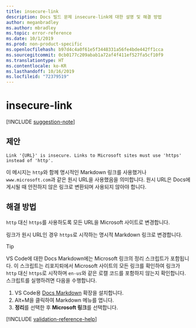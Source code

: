 ```yaml
---
title: insecure-link
description: Docs 빌드 문제 insecure-link에 대한 설명 및 해결 방법
author: meganbradley
ms.author: mbradley
ms.topic: error-reference
ms.date: 10/1/2019
ms.prod: non-product-specific
ms.openlocfilehash: b97d4c4a0f61e5f3448331a56fe4bde442ff1cca
ms.sourcegitcommit: 0cb0177c209abab1a72af4f411ef527fa5cf10f9
ms.translationtype: HT
ms.contentlocale: ko-KR
ms.lasthandoff: 10/16/2019
ms.locfileid: "72379519"
---
```

# <a name="insecure-link"></a>insecure-link

[!INCLUDE [suggestion-note](includes/suggestion-note.md)]

## <a name="suggestion"></a>제안

`Link '{URL}' is insecure. Links to Microsoft sites must use 'https' instead of 'http'.`

이 메시지는 `http`와 함께 명시적인 Markdown 링크를 사용했거나 `www.microsoft.com`과 같은 원시 URL을 사용했음을 의미합니다. 원시 URL은 Docs에 게시될 때 안전하지 않은 링크로 변환되며 사용되지 않아야 합니다.

## <a name="resolution"></a>해결 방법

`http` 대신 `https`를 사용하도록 모든 URL을 Microsoft 사이트로 변경합니다.

링크가 원시 URL인 경우 `https`로 시작하는 명시적 Markdown 링크로 변경합니다.

> [!TIP]
> VS Code에 대한 Docs Markdown에는 Microsoft 링크의 정리 스크립트가 포함됩니다. 이 스크립트는 리포지퇴에서 Microsoft 사이트의 모든 링크를 확인하여 링크가 `http` 대신 `https`로 시작하며 `en-us`와 같은 로캘 코드를 포함하지 않는지 확인합니다. 스크립트를 실행하려면 다음을 수행합니다.
>
> 1. VS Code용 [Docs Markdown](https://marketplace.visualstudio.com/items?itemName=docsmsft.docs-markdown) 확장을 설치합니다.
> 1. Alt+M을 클릭하여 Markdown 메뉴를 엽니다.
> 1. **정리**를 선택한 후 **Microsoft 링크**를 선택합니다.

<!--make sure to add this file to your includes folder and verify the path-->
[!INCLUDE [validation-reference-help](includes/validation-reference-help.md)]

